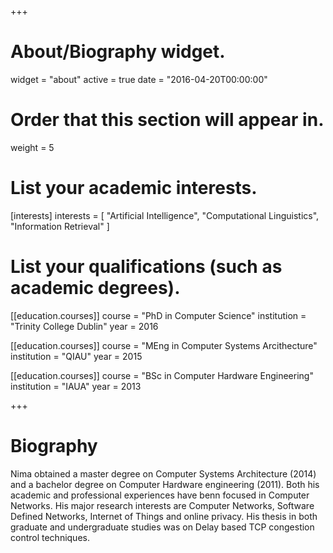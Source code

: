 +++
# About/Biography widget.
widget = "about"
active = true
date = "2016-04-20T00:00:00"

# Order that this section will appear in.
weight = 5

# List your academic interests.
[interests]
  interests = [
    "Artificial Intelligence",
    "Computational Linguistics",
    "Information Retrieval"
  ]

# List your qualifications (such as academic degrees).
[[education.courses]]
  course = "PhD in Computer Science"
  institution = "Trinity College Dublin"
  year = 2016

[[education.courses]]
  course = "MEng in Computer Systems Arcithecture"
  institution = "QIAU"
  year = 2015

[[education.courses]]
  course = "BSc in Computer Hardware Engineering"
  institution = "IAUA"
  year = 2013
 
+++

# Biography

Nima obtained a master degree on Computer Systems Architecture (2014) and a bachelor degree on Computer Hardware engineering (2011). Both his academic and professional experiences have benn focused in Computer Networks. His major research interests are Computer Networks, Software Defined Networks, Internet of Things and online privacy. His thesis in both graduate and undergraduate studies was on Delay based TCP congestion control techniques.
